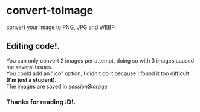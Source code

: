 # convert-toImage
convert your image to PNG, JPG and WEBP.
## Editing code!.
You can only convert 2 images per attempt, doing so with 3 images caused me several issues.  
You could add an "ico" option, I didn't do it because I found it too difficult **(I'm just a student).**  
The images are saved in _sessionStorage_  
### **Thanks for reading :D!.**
